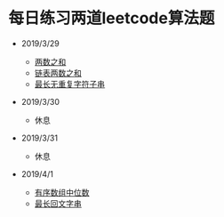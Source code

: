 # 每日练习两道leetcode算法题

- 2019/3/29
  - [两数之和](./algo/algo.md/#two-sum)
  - [链表两数之和](./algo/algo.md/#node-two-numbers)
  - [最长无重复字符子串](./algo/algo.md/#longest-substring)

- 2019/3/30
  - 休息

- 2019/3/31
  - 休息

- 2019/4/1
  - [有序数组中位数](./algo/algo.md/#median-sort-array)
  - [最长回文字串](./algo/algo.md/#longest-palindrome)